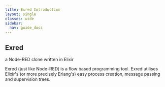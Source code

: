 ```yaml
---
title: Exred Introduction
layout: single
classes: wide
sidebar:
  nav: guide_docs
---
```


## Exred
a Node-RED clone written in Elixir

Exred (just like Node-RED) is a flow based programming tool. Exred utilises Elixir's (or more precisely Erlang's) easy process creation, message passing and supervision trees.
 
